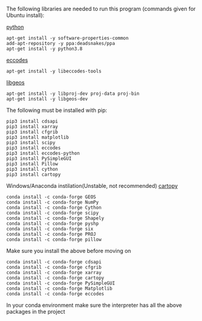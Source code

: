 The following libraries are needed to run this program (commands given for Ubuntu install):

[python](https://www.digitalocean.com/community/tutorials/how-to-install-python-3-and-set-up-a-programming-environment-on-an-ubuntu-20-04-server)
```
apt-get install -y software-properties-common
add-apt-repository -y ppa:deadsnakes/ppa
apt-get install -y python3.8
```

[eccodes](https://confluence.ecmwf.int/display/ECC/ecCodes+Home)
```
apt-get install -y libeccodes-tools
```

[libgeos](https://github.com/libgeos/geos) 
```
apt-get install -y libproj-dev proj-data proj-bin
apt-get install -y libgeos-dev
```

The following must be installed with pip:

```
pip3 install cdsapi
pip3 install xarray
pip3 install cfgrib
pip3 install matplotlib
pip3 install scipy
pip3 install eccodes
pip3 install eccodes-python
pip3 install PySimpleGUI
pip3 install Pillow
pip3 install cython
pip3 install cartopy
```

Windows/Anaconda instilation(Unstable, not recommended)
[cartopy](https://scitools.org.uk/cartopy/docs/latest/installing.html)

```
conda install -c conda-forge GEOS
conda install -c conda-forge NumPy
conda install -c conda-forge Cython
conda install -c conda-forge scipy
conda install -c conda-forge Shapely
conda install -c conda-forge pyshp
conda install -c conda-forge six
conda install -c conda-forge PROJ
conda install -c conda-forge pillow
```
Make sure you install the above before moving on
```
conda install -c conda-forge cdsapi
conda install -c conda-forge cfgrib
conda install -c conda-forge xarray
conda install -c conda-forge cartopy
conda install -c conda-forge PySimpleGUI
conda install -c conda-forge Matplotlib
conda install -c conda-forge eccodes
```
In your conda environment make sure the interpreter has all the above packages in the project